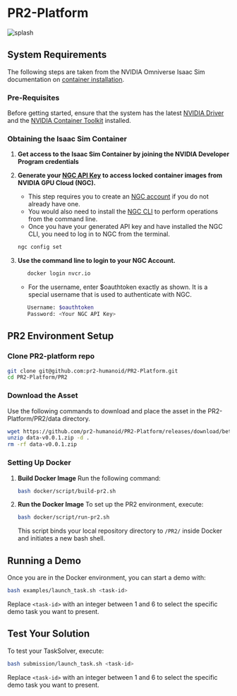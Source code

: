 # PR2-Platform 
![splash](Docs/assets/teaser.png)

## System Requirements

The following steps are taken from the NVIDIA Omniverse Isaac Sim documentation on [container installation](https://docs.omniverse.nvidia.com/isaacsim/latest/installation/install_container.html).

### Pre-Requisites

Before getting started, ensure that the system has the latest [NVIDIA Driver](https://www.nvidia.com/en-us/drivers/unix/) and the [NVIDIA Container Toolkit](https://docs.omniverse.nvidia.com/isaacsim/latest/installation/install_container.html) installed.


### Obtaining the Isaac Sim Container
1. **Get access to the Isaac Sim Container by joining the NVIDIA Developer Program credentials**
2. **Generate your [NGC API Key](https://docs.nvidia.com/ngc/ngc-overview/index.html#generating-api-key) to access locked container images from NVIDIA GPU Cloud (NGC).**
   - This step requires you to create an [NGC account](https://ngc.nvidia.com/signin) if you do not already have one.
   - You would also need to install the [NGC CLI](https://org.ngc.nvidia.com/setup/installers/cli) to perform operations from the command line. 
   - Once you have your generated API key and have installed the NGC CLI, you need to log in to NGC from the terminal.
   ```bash
   ngc config set
   ```

3. **Use the command line to login to your NGC Account.**
   ```bash
      docker login nvcr.io
   ```
   - For the username, enter $oauthtoken exactly as shown. It is a special username that is used to authenticate with NGC.
   ```bash
      Username: $oauthtoken
      Password: <Your NGC API Key>
   ```

 
## PR2 Environment Setup

### Clone PR2-platform repo
   ```bash
   git clone git@github.com:pr2-humanoid/PR2-Platform.git
   cd PR2-Platform/PR2
   ```
### Download the Asset
   Use the following commands to download and place the asset in the PR2-Platform/PR2/data directory. 
   ```bash
   wget https://github.com/pr2-humanoid/PR2-Platform/releases/download/beta/data-v0.0.1.zip
   unzip data-v0.0.1.zip -d . 
   rm -rf data-v0.0.1.zip
   ```
      
### Setting Up Docker

1. **Build Docker Image**
   Run the following command:
   ```bash
   bash docker/script/build-pr2.sh
   ```

2. **Run the Docker Image**
   To set up the PR2 environment, execute:
   ```bash
   bash docker/script/run-pr2.sh
   ```
   This script binds your local repository directory to `/PR2/` inside Docker and initiates a new bash shell.

## Running a Demo

Once you are in the Docker environment, you can start a demo with:

```bash
bash examples/launch_task.sh <task-id>
```
Replace `<task-id>` with an integer between 1 and 6 to select the specific demo task you want to present.

## Test Your Solution

To test your TaskSolver, execute:

```bash
bash submission/launch_task.sh <task-id>
```
Replace `<task-id>` with an integer between 1 and 6 to select the specific demo task you want to present.
